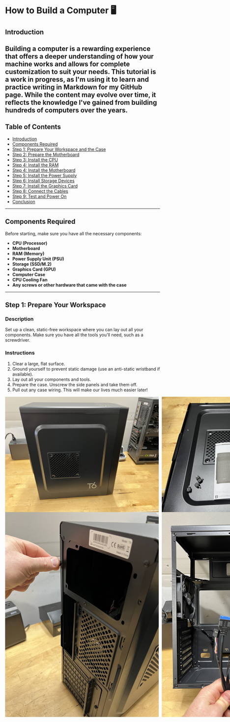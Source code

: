 
# How to Build a Computer 🖥️

## Introduction
Building a computer is a rewarding experience that offers a deeper understanding of how your machine works and allows for complete customization to suit your needs. 
This tutorial is a work in progress, as I'm using it to learn and practice writing in Markdown for my GitHub page. 
While the content may evolve over time, it reflects the knowledge I've gained from building hundreds of computers over the years.
---

## Table of Contents
- [Introduction](#introduction)
- [Components Required](#components-required)
- [Step 1: Prepare Your Workspace and the Case](#step-1-prepare-your-workspace)
- [Step 2: Prepare the Motherboard](#step-2-motherboard)
- [Step 3: Install the CPU](#step-3-install-the-cpu)
- [Step 4: Install the RAM](#step-4-install-the-ram)
- [Step 4: Install the Motherboard](#step-4-install-the-motherboard)
- [Step 5: Install the Power Supply](#step-5-install-the-power-supply)
- [Step 6: Install Storage Devices](#step-6-install-storage-devices)
- [Step 7: Install the Graphics Card](#step-7-install-the-graphics-card)
- [Step 8: Connect the Cables](#step-8-connect-the-cables)
- [Step 9: Test and Power On](#step-9-test-and-power-on)
- [Conclusion](#conclusion)

---

## Components Required
Before starting, make sure you have all the necessary components:

- **CPU (Processor)**
- **Motherboard**
- **RAM (Memory)**
- **Power Supply Unit (PSU)**
- **Storage (SSD/M.2)**
- **Graphics Card (GPU)**
- **Computer Case**
- **CPU Cooling Fan**
- **Any screws or other hardware that came with the case**

---

## Step 1: Prepare Your Workspace
### Description
Set up a clean, static-free workspace where you can lay out all your components. Make sure you have all the tools you'll need, such as a screwdriver.



### Instructions
1. Clear a large, flat surface.
2. Ground yourself to prevent static damage (use an anti-static wristband if available).
3. Lay out all your components and tools.
4. Prepare the case. Unscrew the side panels and take them off.
5. Pull out any case wiring. This will make our lives much easier later!

<div style="display: flex;">
    <img src="https://github.com/GSecAwareness/GSecAwareness/blob/main/IMG_0997.JPG" alt="Computer Setup" width="500"/>
    <img src="https://github.com/GSecAwareness/GSecAwareness/blob/main/IMG_0999.JPG" alt="Computer Setup" width="500" style="margin-left: 10px;"/>
</div>
<div style="display: flex;">
    <img src="https://github.com/GSecAwareness/GSecAwareness/blob/main/IMG_0998.JPG" alt="Computer Setup" width="500"/>
    <img src="https://github.com/GSecAwareness/GSecAwareness/blob/main/IMG_1002.JPG" alt="Computer Setup" width="500" style="margin-left: 10px;"/>
</div>


